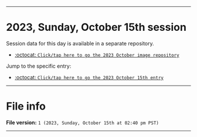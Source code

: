 
***

# 2023, Sunday, October 15th session

Session data for this day is available in a separate repository.

- [:octocat: `Click/tap here to go the 2023 October image repository`](https://github.com/seanpm2001/SeansLifeArchive_Images_MotorWorld_CarFactory_Y2023_V3/)

Jump to the specific entry:

- [:octocat: `Click/tap here to go the 2023 October 15th entry`](https://github.com/seanpm2001/SeansLifeArchive_Images_MotorWorld_CarFactory_Y2023_V3/tree/SeansLifeArchive_Images_MotorWorld_CarFactory_Y2023_V3_Main-dev/10_October/15/)

***

# File info

**File version:** `1 (2023, Sunday, October 15th at 02:40 pm PST)`

***
